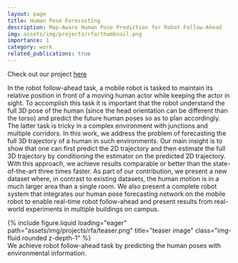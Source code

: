 ```yaml
---
layout: page
title: Human Pose Forecasting
description: Map-Aware Human Pose Prediction for Robot Follow-Ahead
img: assets/img/projects/rfa/thumbnail.png
importance: 1
category: work
related_publications: true
---
```


Check out our project [here](https://qingyuan-jiang.github.io/iros2024_poseForecasting/)

In the robot follow-ahead task, a mobile robot is tasked to maintain its relative position in front of a moving human actor while keeping the actor in sight.
To accomplish this task it is important that the robot understand the full 3D pose of the human (since the head orientation can be different than the torso) and predict the future human poses so as to plan accordingly.
The latter task is tricky in a complex environment with junctions and multiple corridors.
In this work, we address the problem of forecasting the full 3D trajectory of a human in such  environments.
Our main insight is to show that one can first predict the 2D trajectory and then estimate the full 3D trajectory by conditioning the estimator on the predicted 2D trajectory.
With this approach, we achieve results comparable or better than the state-of-the-art three times faster.
As part of our contribution, we present a new dataset where, in contrast to existing datasets, the human motion is in a much larger area than a single room.
We also present a complete robot system that integrates our human pose forecasting network on the mobile robot to enable real-time robot follow-ahead and present results from real-world experiments in multiple buildings on campus.

<div class="row">
    <div class="col-sm mt-3 mt-md-0">
        {% include figure.liquid loading="eager" path="assets/img/projects/rfa/teaser.png" title="teaser image" class="img-fluid rounded z-depth-1" %}
    </div>
</div>
<div class="caption">
    We achieve robot follow-ahead task by predicting the human poses with environmental information.
</div>

